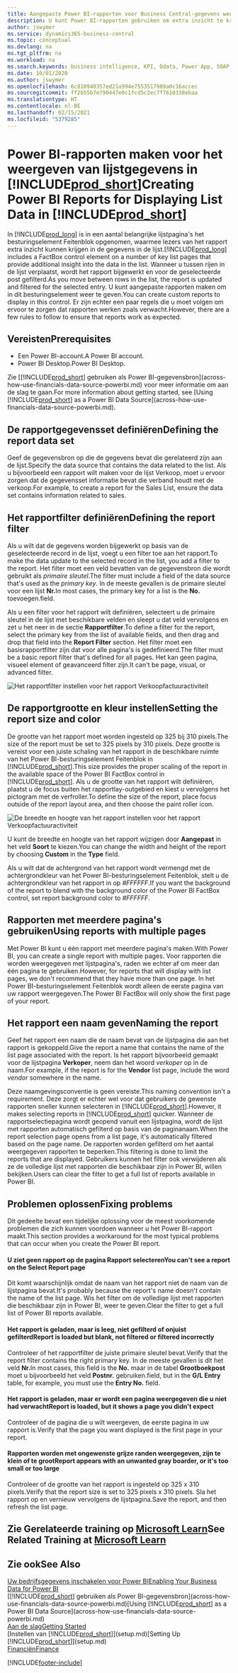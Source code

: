 ```yaml
---
title: Aangepaste Power BI-rapporten voor Business Central-gegevens weergeven | Microsoft Docs
description: U kunt Power BI-rapporten gebruiken om extra inzicht te krijgen in gegevens in lijsten.
author: jswymer
ms.service: dynamics365-business-central
ms.topic: conceptual
ms.devlang: na
ms.tgt_pltfrm: na
ms.workload: na
ms.search.keywords: business intelligence, KPI, Odata, Power App, SOAP, analysis
ms.date: 10/01/2020
ms.author: jswymer
ms.openlocfilehash: 6c818940357ed21a994e7553517989a0c16accec
ms.sourcegitcommit: ff2b55b7e790447e0c1fcd5c2ec7f7610338ebaa
ms.translationtype: HT
ms.contentlocale: nl-BE
ms.lasthandoff: 02/15/2021
ms.locfileid: "5379285"
---
```

# <a name="creating-power-bi-reports-for-displaying-list-data-in-prod_short"></a><span data-ttu-id="32284-103">Power BI-rapporten maken voor het weergeven van lijstgegevens in [!INCLUDE[prod_short](includes/prod_short.md)]</span><span class="sxs-lookup"><span data-stu-id="32284-103">Creating Power BI Reports for Displaying List Data in [!INCLUDE[prod_short](includes/prod_short.md)]</span></span>

<span data-ttu-id="32284-104">In [!INCLUDE[prod_long](includes/prod_long.md)] is in een aantal belangrijke lijstpagina's het besturingselement Feitenblok opgenomen, waarmee lezers van het rapport extra inzicht kunnen krijgen in de gegevens in de lijst.</span><span class="sxs-lookup"><span data-stu-id="32284-104">[!INCLUDE[prod_long](includes/prod_long.md)] includes a FactBox control element on a number of key list pages that provide additional insight into the data in the list.</span></span> <span data-ttu-id="32284-105">Wanneer u tussen rijen in de lijst verplaatst, wordt het rapport bijgewerkt en voor de geselecteerde post gefilterd.</span><span class="sxs-lookup"><span data-stu-id="32284-105">As you move between rows in the list, the report is updated and filtered for the selected entry.</span></span> <span data-ttu-id="32284-106">U kunt aangepaste rapporten maken om in dit besturingselement weer te geven.</span><span class="sxs-lookup"><span data-stu-id="32284-106">You can create custom reports to display in this control.</span></span> <span data-ttu-id="32284-107">Er zijn echter een paar regels die u moet volgen om ervoor te zorgen dat rapporten werken zoals verwacht.</span><span class="sxs-lookup"><span data-stu-id="32284-107">However, there are a few rules to follow to ensure that reports work as expected.</span></span>  

## <a name="prerequisites"></a><span data-ttu-id="32284-108">Vereisten</span><span class="sxs-lookup"><span data-stu-id="32284-108">Prerequisites</span></span>

- <span data-ttu-id="32284-109">Een Power BI-account.</span><span class="sxs-lookup"><span data-stu-id="32284-109">A Power BI account.</span></span>
- <span data-ttu-id="32284-110">Power BI Desktop.</span><span class="sxs-lookup"><span data-stu-id="32284-110">Power BI Desktop.</span></span>

<span data-ttu-id="32284-111">Zie [[!INCLUDE[prod_short](includes/prod_short.md)] gebruiken als Power BI-gegevensbron](across-how-use-financials-data-source-powerbi.md) voor meer informatie om aan de slag te gaan.</span><span class="sxs-lookup"><span data-stu-id="32284-111">For more information about getting started, see [Using [!INCLUDE[prod_short](includes/prod_short.md)] as a Power BI Data Source](across-how-use-financials-data-source-powerbi.md).</span></span>

## <a name="defining-the-report-data-set"></a><span data-ttu-id="32284-112">De rapportgegevensset definiëren</span><span class="sxs-lookup"><span data-stu-id="32284-112">Defining the report data set</span></span>

<span data-ttu-id="32284-113">Geef de gegevensbron op die de gegevens bevat die gerelateerd zijn aan de lijst.</span><span class="sxs-lookup"><span data-stu-id="32284-113">Specify the data source that contains the data related to the list.</span></span> <span data-ttu-id="32284-114">Als u bijvoorbeeld een rapport wilt maken voor de lijst Verkoop, moet u ervoor zorgen dat de gegevensset informatie bevat die verband houdt met de verkoop.</span><span class="sxs-lookup"><span data-stu-id="32284-114">For example, to create a report for the Sales List, ensure the data set contains information related to sales.</span></span>  

## <a name="defining-the-report-filter"></a><span data-ttu-id="32284-115">Het rapportfilter definiëren</span><span class="sxs-lookup"><span data-stu-id="32284-115">Defining the report filter</span></span>

<span data-ttu-id="32284-116">Als u wilt dat de gegevens worden bijgewerkt op basis van de geselecteerde record in de lijst, voegt u een filter toe aan het rapport.</span><span class="sxs-lookup"><span data-stu-id="32284-116">To make the data update to the selected record in the list, you add a filter to the report.</span></span> <span data-ttu-id="32284-117">Het filter moet een veld bevatten van de gegevensbron die wordt gebruikt als *primaire sleutel*.</span><span class="sxs-lookup"><span data-stu-id="32284-117">The filter must include a field of the data source that's used as the *primary key*.</span></span> <span data-ttu-id="32284-118">In de meeste gevallen is de primaire sleutel voor een lijst **Nr.**</span><span class="sxs-lookup"><span data-stu-id="32284-118">In most cases, the primary key for a list is the **No.**</span></span> <span data-ttu-id="32284-119">toevoegen.</span><span class="sxs-lookup"><span data-stu-id="32284-119">field.</span></span>

<span data-ttu-id="32284-120">Als u een filter voor het rapport wilt definiëren, selecteert u de primaire sleutel in de lijst met beschikbare velden en sleept u dat veld vervolgens en zet u het neer in de sectie **Rapportfilter**.</span><span class="sxs-lookup"><span data-stu-id="32284-120">To define a filter for the report, select the primary key from the list of available fields, and then drag and drop that field into the **Report Filter** section.</span></span> <span data-ttu-id="32284-121">Het filter moet een basisrapportfilter zijn dat voor alle pagina's is gedefinieerd.</span><span class="sxs-lookup"><span data-stu-id="32284-121">The filter must be a basic report filter that's defined for all pages.</span></span> <span data-ttu-id="32284-122">Het kan geen pagina, visueel element of geavanceerd filter zijn.</span><span class="sxs-lookup"><span data-stu-id="32284-122">It can't be page, visual, or advanced filter.</span></span>

![Het rapportfilter instellen voor het rapport Verkoopfactuuractiviteit](./media/across-how-use-powerbi-reports-factbox/financials-powerbi-report-filter-v3.png)

## <a name="setting-the-report-size-and-color"></a><span data-ttu-id="32284-124">De rapportgrootte en kleur instellen</span><span class="sxs-lookup"><span data-stu-id="32284-124">Setting the report size and color</span></span>

<span data-ttu-id="32284-125">De grootte van het rapport moet worden ingesteld op 325 bij 310 pixels.</span><span class="sxs-lookup"><span data-stu-id="32284-125">The size of the report must be set to 325 pixels by 310 pixels.</span></span> <span data-ttu-id="32284-126">Deze grootte is vereist voor een juiste schaling van het rapport in de beschikbare ruimte van het Power BI-besturingselement Feitenblok in [!INCLUDE[prod_short](includes/prod_short.md)].</span><span class="sxs-lookup"><span data-stu-id="32284-126">This size provides the proper scaling of the report in the available space of the Power BI FactBox control in [!INCLUDE[prod_short](includes/prod_short.md)].</span></span> <span data-ttu-id="32284-127">Als u de grootte van het rapport wilt definiëren, plaatst u de focus buiten het rapportlay-outgebied en kiest u vervolgens het pictogram met de verfroller.</span><span class="sxs-lookup"><span data-stu-id="32284-127">To define the size of the report, place focus outside of the report layout area, and then choose the paint roller icon.</span></span>

![De breedte en hoogte van het rapport instellen voor het rapport Verkoopfactuuractiviteit](./media/across-how-use-powerbi-reports-factbox/financials-powerbi-report-sizing-v3.png)

<span data-ttu-id="32284-129">U kunt de breedte en hoogte van het rapport wijzigen door **Aangepast** in het veld **Soort** te kiezen.</span><span class="sxs-lookup"><span data-stu-id="32284-129">You can change the width and height of the report by choosing **Custom** in the **Type** field.</span></span>

<span data-ttu-id="32284-130">Als u wilt dat de achtergrond van het rapport wordt vermengd met de achtergrondkleur van het Power BI-besturingselement Feitenblok, stelt u de achtergrondkleur van het rapport in op *#FFFFFF*.</span><span class="sxs-lookup"><span data-stu-id="32284-130">If you want the background of the report to blend with the background color of the Power BI FactBox control, set report background color to *#FFFFFF*.</span></span> 

## <a name="using-reports-with-multiple-pages"></a><span data-ttu-id="32284-131">Rapporten met meerdere pagina's gebruiken</span><span class="sxs-lookup"><span data-stu-id="32284-131">Using reports with multiple pages</span></span>

<span data-ttu-id="32284-132">Met Power BI kunt u één rapport met meerdere pagina's maken.</span><span class="sxs-lookup"><span data-stu-id="32284-132">With Power BI, you can create a single report with multiple pages.</span></span> <span data-ttu-id="32284-133">Voor rapporten die worden weergegeven met lijstpagina's, raden we echter af om meer dan één pagina te gebruiken.</span><span class="sxs-lookup"><span data-stu-id="32284-133">However, for reports that will display with list pages, we don't recommend that they have more than one page.</span></span> <span data-ttu-id="32284-134">In het Power BI-besturingselement Feitenblok wordt alleen de eerste pagina van uw rapport weergegeven.</span><span class="sxs-lookup"><span data-stu-id="32284-134">The Power BI FactBox will only show the first page of your report.</span></span>

## <a name="naming-the-report"></a><span data-ttu-id="32284-135">Het rapport een naam geven</span><span class="sxs-lookup"><span data-stu-id="32284-135">Naming the report</span></span>

<span data-ttu-id="32284-136">Geef het rapport een naam die de naam bevat van de lijstpagina die aan het rapport is gekoppeld.</span><span class="sxs-lookup"><span data-stu-id="32284-136">Give the report a name that contains the name of the list page associated with the report.</span></span> <span data-ttu-id="32284-137">Is het rapport bijvoorbeeld gemaakt voor de lijstpagina **Verkoper**, neem dan het woord *verkoper* op in de naam.</span><span class="sxs-lookup"><span data-stu-id="32284-137">For example, if the report is for the **Vendor** list page, include the word *vendor* somewhere in the name.</span></span>  

<span data-ttu-id="32284-138">Deze naamgevingsconventie is geen vereiste.</span><span class="sxs-lookup"><span data-stu-id="32284-138">This naming convention isn't a requirement.</span></span> <span data-ttu-id="32284-139">Deze zorgt er echter wel voor dat gebruikers de gewenste rapporten sneller kunnen selecteren in [!INCLUDE[prod_short](includes/prod_short.md)].</span><span class="sxs-lookup"><span data-stu-id="32284-139">However, it makes selecting reports in [!INCLUDE[prod_short](includes/prod_short.md)] quicker.</span></span> <span data-ttu-id="32284-140">Wanneer de rapportselectiepagina wordt geopend vanuit een lijstpagina, wordt de lijst met rapporten automatisch gefilterd op basis van de paginanaam.</span><span class="sxs-lookup"><span data-stu-id="32284-140">When the report selection page opens from a list page, it's automatically filtered based on the page name.</span></span> <span data-ttu-id="32284-141">De rapporten worden gefilterd om het aantal weergegeven rapporten te beperken.</span><span class="sxs-lookup"><span data-stu-id="32284-141">This filtering is done to limit the reports that are displayed.</span></span> <span data-ttu-id="32284-142">Gebruikers kunnen het filter ook verwijderen als ze de volledige lijst met rapporten die beschikbaar zijn in Power BI, willen bekijken.</span><span class="sxs-lookup"><span data-stu-id="32284-142">Users can clear the filter to get a full list of reports available in Power BI.</span></span>  

## <a name="fixing-problems"></a><span data-ttu-id="32284-143">Problemen oplossen</span><span class="sxs-lookup"><span data-stu-id="32284-143">Fixing problems</span></span>

<span data-ttu-id="32284-144">Dit gedeelte bevat een tijdelijke oplossing voor de meest voorkomende problemen die zich kunnen voordoen wanneer u het Power BI-rapport maakt.</span><span class="sxs-lookup"><span data-stu-id="32284-144">This section provides a workaround for the most typical problems that can occur when you create the Power BI report.</span></span>  

#### <a name="you-cant-see-a-report-on-the-select-report-page"></a><span data-ttu-id="32284-145">U ziet geen rapport op de pagina Rapport selecteren</span><span class="sxs-lookup"><span data-stu-id="32284-145">You can't see a report on the Select Report page</span></span>

<span data-ttu-id="32284-146">Dit komt waarschijnlijk omdat de naam van het rapport niet de naam van de lijstpagina bevat.</span><span class="sxs-lookup"><span data-stu-id="32284-146">It's probably because the report's name doesn't contain the name of the list page.</span></span> <span data-ttu-id="32284-147">Wis het filter om de volledige lijst met rapporten die beschikbaar zijn in Power BI, weer te geven.</span><span class="sxs-lookup"><span data-stu-id="32284-147">Clear the filter to get a full list of Power BI reports available.</span></span>  

#### <a name="report-is-loaded-but-blank-not-filtered-or-filtered-incorrectly"></a><span data-ttu-id="32284-148">Het rapport is geladen, maar is leeg, niet gefilterd of onjuist gefilterd</span><span class="sxs-lookup"><span data-stu-id="32284-148">Report is loaded but blank, not filtered or filtered incorrectly</span></span>

<span data-ttu-id="32284-149">Controleer of het rapportfilter de juiste primaire sleutel bevat.</span><span class="sxs-lookup"><span data-stu-id="32284-149">Verify that the report filter contains the right primary key.</span></span> <span data-ttu-id="32284-150">In de meeste gevallen is dit het veld **Nr.**</span><span class="sxs-lookup"><span data-stu-id="32284-150">In most cases, this field is the **No.**</span></span> <span data-ttu-id="32284-151">maar in de tabel **Grootboekpost** moet u bijvoorbeeld het veld **Postnr.** gebruiken.</span><span class="sxs-lookup"><span data-stu-id="32284-151">field, but in the **G/L Entry** table, for example, you must use the **Entry No.** field.</span></span>

#### <a name="report-is-loaded-but-it-shows-a-page-you-didnt-expect"></a><span data-ttu-id="32284-152">Het rapport is geladen, maar er wordt een pagina weergegeven die u niet had verwacht</span><span class="sxs-lookup"><span data-stu-id="32284-152">Report is loaded, but it shows a page you didn't expect</span></span>

<span data-ttu-id="32284-153">Controleer of de pagina die u wilt weergeven, de eerste pagina in uw rapport is.</span><span class="sxs-lookup"><span data-stu-id="32284-153">Verify that the page you want displayed is the first page in your report.</span></span>  

#### <a name="report-appears-with-an-unwanted-gray-boarder-or-its-too-small-or-too-large"></a><span data-ttu-id="32284-154">Rapporten worden met ongewenste grijze randen weergegeven, zijn te klein of te groot</span><span class="sxs-lookup"><span data-stu-id="32284-154">Report appears with an unwanted gray boarder, or it's too small or too large</span></span>

<span data-ttu-id="32284-155">Controleer of de grootte van het rapport is ingesteld op 325 x 310 pixels.</span><span class="sxs-lookup"><span data-stu-id="32284-155">Verify that the report size is set to 325 pixels x 310 pixels.</span></span> <span data-ttu-id="32284-156">Sla het rapport op en vernieuw vervolgens de lijstpagina.</span><span class="sxs-lookup"><span data-stu-id="32284-156">Save the report, and then refresh the list page.</span></span>  

## <a name="see-related-training-at-microsoft-learn"></a><span data-ttu-id="32284-157">Zie Gerelateerde training op [Microsoft Learn](/learn/modules/configure-powerbi-excel-dynamics-365-business-central/index)</span><span class="sxs-lookup"><span data-stu-id="32284-157">See Related Training at [Microsoft Learn](/learn/modules/configure-powerbi-excel-dynamics-365-business-central/index)</span></span>

## <a name="see-also"></a><span data-ttu-id="32284-158">Zie ook</span><span class="sxs-lookup"><span data-stu-id="32284-158">See Also</span></span>

[<span data-ttu-id="32284-159">Uw bedrijfsgegevens inschakelen voor Power BI</span><span class="sxs-lookup"><span data-stu-id="32284-159">Enabling Your Business Data for Power BI</span></span>](admin-powerbi.md)  
<span data-ttu-id="32284-160">[[!INCLUDE[prod_short](includes/prod_short.md)] gebruiken als Power BI-gegevensbron](across-how-use-financials-data-source-powerbi.md)</span><span class="sxs-lookup"><span data-stu-id="32284-160">[Using [!INCLUDE[prod_short](includes/prod_short.md)] as a Power BI Data Source](across-how-use-financials-data-source-powerbi.md)</span></span>  
[<span data-ttu-id="32284-161">Aan de slag</span><span class="sxs-lookup"><span data-stu-id="32284-161">Getting Started</span></span>](product-get-started.md)  
<span data-ttu-id="32284-162">[Instellen van [!INCLUDE[prod_short](includes/prod_short.md)]](setup.md)</span><span class="sxs-lookup"><span data-stu-id="32284-162">[Setting Up [!INCLUDE[prod_short](includes/prod_short.md)]](setup.md)</span></span>  
[<span data-ttu-id="32284-163">Financiën</span><span class="sxs-lookup"><span data-stu-id="32284-163">Finance</span></span>](finance.md)  


[!INCLUDE[footer-include](includes/footer-banner.md)]